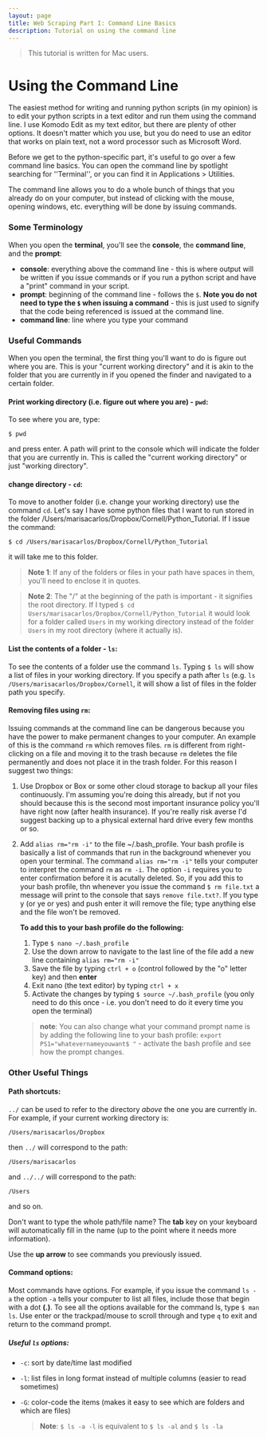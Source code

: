 ```yaml
---
layout: page
title: Web Scraping Part I: Command Line Basics
description: Tutorial on using the command line 
---
```



> This tutorial is written for Mac users. 

# Using the Command Line

The easiest method for writing and running python scripts (in my opinion) is to edit your python scripts in a text editor and run them using the command line. I use Komodo Edit as my text editor, but there are plenty of other options. It doesn't matter which you use, but you do need to use an editor that works on plain text, not a word processor such as Microsoft Word. 

Before we get to the python-specific part, it's useful to go over a few command line basics. You can open the command line by spotlight searching for ''Terminal'', or you can find it in Applications > Utilities. 

The command line allows you to do a whole bunch of things that you already do on your computer, but instead of clicking with the mouse, opening windows, etc. everything will be done by issuing commands. 

### Some Terminology
When you open the **terminal**, you'll see the **console**, the **command line**, and the **prompt**:
* **console**: everything above the command line - this is where output will be written if you issue commands or if you run a python script and have a "print" command in your script.
* **prompt**: beginning of the command line - follows the `$`. **Note you do not need to type the `$` when issuing a command** - this is just used to signify that the code being referenced is issued at the command line.
* **command line**: line where you type your command 

### Useful Commands
When you open the terminal, the first thing you'll want to do is figure out where you are. This is your "current working directory" and it is akin to the folder that you are currently in if you opened the finder and navigated to a certain folder. 

#### Print working directory (i.e. figure out where you are) - `pwd`:
To see where you are, type: 
```
$ pwd
```
and press enter. A path will print to the console which will indicate the folder that you are currently in. This is called the "current working directory" or just "working directory".

#### change directory - `cd`:
To move to another folder (i.e. change your working directory) use the command `cd`. Let's say I have some python files that I want to run stored in the folder /Users/marisacarlos/Dropbox/Cornell/Python_Tutorial. If I issue the command:
```
$ cd /Users/marisacarlos/Dropbox/Cornell/Python_Tutorial
```
it will take me to this folder.

>**Note 1**: If any of the folders or files in your path have spaces in them, you'll need to enclose it in quotes.

>**Note 2**: The "/" at the beginning of the path is important - it signifies the root directory. If I typed `$ cd Users/marisacarlos/Dropbox/Cornell/Python_Tutorial`
it would look for a folder called `Users` in my working directory instead of the folder `Users` in my root directory (where it actually is). 

#### List the contents of a folder - `ls`:
To see the contents of a folder use the command `ls`. Typing `$ ls` will show a list of files in your working directory. If you specify a path after `ls` (e.g. `ls /Users/marisacarlos/Dropbox/Cornell`, it will show a list of files in the folder path you specify. 


#### Removing files using `rm`:
Issuing commands at the command line can be dangerous because you have the power to make permanent changes to your computer. An example of this is the command `rm` which removes files. `rm` is different from right-clicking on a file and moving it to the trash because `rm` deletes the file permanently and does not place it in the trash folder. For this reason I suggest two things:

1. Use Dropbox or Box or some other cloud storage to backup all your files continuously. I'm assuming you're doing this already, but if not you should because this is the second most important insurance policy you'll have right now (after health insurance). If you're really risk averse I'd suggest backing up to a physical external hard drive every few months or so. 
2. Add `alias rm="rm -i"` to the file ~/.bash_profile. Your bash profile is basically a list of commands that run in the background whenever you open your terminal. The command `alias rm="rm -i"` tells your computer to interpret the command `rm` as `rm -i`. The option `-i` requires you to enter confirmation before it is acutally deleted. So, if you add this to your bash profile, thn whenever you issue the command `$ rm file.txt` a message will print to the console that says `remove file.txt?`. If you type y (or ye or yes) and push enter it will remove the file; type anything else and the file won't be removed. 

   **To add this to your bash profile do the following:**
   
   1.  Type `$ nano ~/.bash_profile`
   2. Use the down arrow to navigate to the last line of the file add a new line containing `alias rm="rm -i"`
   3. Save the file by typing `ctrl + o` (control followed by the "o" letter key) and then **enter**
   4. Exit nano (the text editor) by typing `ctrl + x`
   5. Activate the changes by typing `$ source ~/.bash_profile` (you only need to do this once - i.e. you don't need to do it every time you open the terminal)
   
   >**note**: You can also change what your command prompt name is by adding the following line to your bash profile: `export PS1="whatevernameyouwant$ "` - activate the bash profile and see how the prompt changes.

### Other Useful Things
#### Path shortcuts:
`../` can be used to refer to the directory *above* the one you are currently in. For example, if your current working directory is: 
```
/Users/marisacarlos/Dropbox
```
then `../` will correspond to the path: 
```
/Users/marisacarlos
```
and `../../` will correspond to the path: 
```
/Users
```
and so on.

Don't want to type the whole path/file name? The **tab** key on your keyboard will automatically fill in the name (up to the point where it needs more information). 

Use the **up arrow** to see commands you previously issued.


#### Command options:
Most commands have options. For example, if you issue the command `ls -a` the option `-a` tells your computer to list all files, include those that begin with a dot **(.)**. To see all the options available for the command ls, type `$ man ls`. Use enter or the trackpad/mouse to scroll through and type `q` to exit and return to the command prompt.

##### Useful `ls` options:
* `-c`: sort by date/time last modified
* `-l`: list files in long format instead of multiple columns (easier to read sometimes)
* `-G`: color-code the items (makes it easy to see which are folders and which are files)

  > **Note**: `$ ls -a -l` is equivalent to `$ ls -al` and `$ ls -la`


